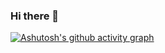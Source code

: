 ### Hi there 👋

[![Ashutosh's github activity graph](https://github-readme-activity-graph.vercel.app/graph?username=Prvisk&theme=react-dark)](https://github.com/ashutosh00710/github-readme-activity-graph)
<!--
**Prvisk/Prvisk** is a ✨ _special_ ✨ repository because its `README.md` (this file) appears on your GitHub profile.

Here are some ideas to get you started:

- 🔭 I’m currently working on ...
- 🌱 I’m currently learning ...
- 👯 I’m looking to collaborate on ...
- 🤔 I’m looking for help with ...
- 💬 Ask me about ...
- 📫 How to reach me: ...
- 😄 Pronouns: ...
- ⚡ Fun fact: ...
-->
